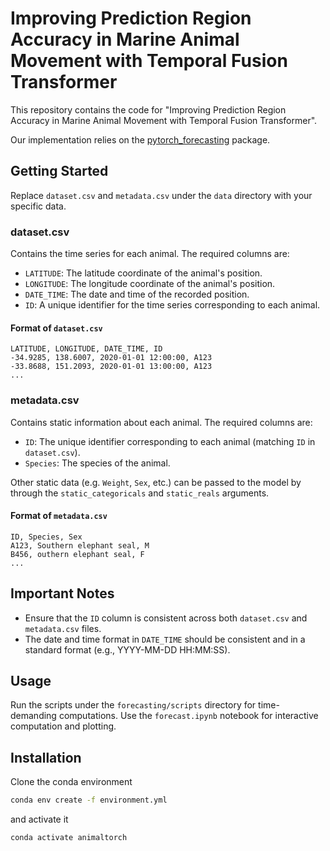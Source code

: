 # Improving Prediction Region Accuracy in Marine Animal Movement with Temporal Fusion Transformer

This repository contains the code for "Improving Prediction Region Accuracy in Marine Animal Movement with Temporal Fusion Transformer".

Our implementation relies on the [pytorch_forecasting](https://github.com/sktime/pytorch-forecasting) package.

## Getting Started

Replace `dataset.csv` and `metadata.csv` under the `data` directory with your specific data.

### dataset.csv

Contains the time series for each animal. The required columns are:

- `LATITUDE`: The latitude coordinate of the animal's position.
- `LONGITUDE`: The longitude coordinate of the animal's position.
- `DATE_TIME`: The date and time of the recorded position.
- `ID`: A unique identifier for the time series corresponding to each animal.

#### Format of `dataset.csv`

```plaintext
LATITUDE, LONGITUDE, DATE_TIME, ID
-34.9285, 138.6007, 2020-01-01 12:00:00, A123
-33.8688, 151.2093, 2020-01-01 13:00:00, A123
...
```

### metadata.csv

Contains static information about each animal. The required columns are:

- `ID`: The unique identifier corresponding to each animal (matching `ID` in `dataset.csv`).
- `Species`: The species of the animal.

Other static data (e.g. `Weight`, `Sex`, etc.) can be passed to the model by through the `static_categoricals` and `static_reals` arguments.

#### Format of `metadata.csv`

```plaintext
ID, Species, Sex
A123, Southern elephant seal, M
B456, outhern elephant seal, F
...
```

## Important Notes

- Ensure that the `ID` column is consistent across both `dataset.csv` and `metadata.csv` files.
- The date and time format in `DATE_TIME` should be consistent and in a standard format (e.g., YYYY-MM-DD HH:MM:SS).

## Usage

Run the scripts under the `forecasting/scripts` directory for time-demanding computations. Use the `forecast.ipynb` notebook for interactive computation and plotting.

## Installation

Clone the conda environment

```bash
conda env create -f environment.yml
```
and activate it

```bash
conda activate animaltorch
```
